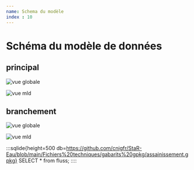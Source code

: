 ```yaml
---
name: Schema du modèle
index : 10
---
```


# Schéma du modèle de données

## principal

![vue globale](https://github.com/cnigfr/StaR-Eau/blob/main/Documentation/Mod%C3%A9le/modelisation/modele_global.jpg?raw=true "vue globale")

![vue mld](https://github.com/cnigfr/StaR-Eau/blob/main/Documentation/Mod%C3%A9le/modelisation/modele_global_mld.jpg?raw=true "vue mld")

## branchement

![vue globale](https://github.com/cnigfr/StaR-Eau/blob/main/Documentation/Mod%C3%A9le/modelisation/branchement/Branchement_vue_globale.jpg?raw=true "vue globale")

![vue mld](https://github.com/cnigfr/StaR-Eau/blob/main/Documentation/Mod%C3%A9le/modelisation/branchement/Branchement_vue_globale_mld.jpg?raw=true "vue mld")

:::sqlide{height=500 db=https://github.com/cnigfr/StaR-Eau/blob/main/Fichiers%20techniques/gabarits%20gpkg/assainissement.gpkg}
SELECT * from fluss;
::::
